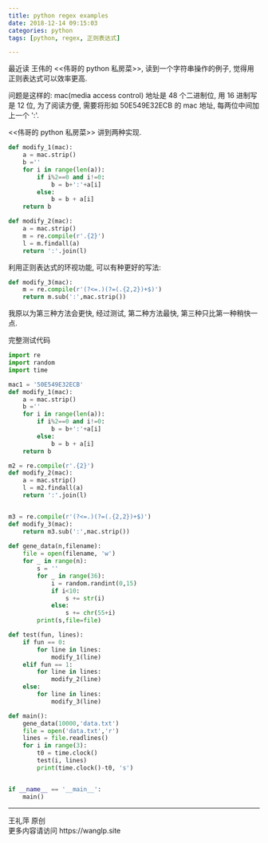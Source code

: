 ```yaml
---
title: python regex examples
date: 2018-12-14 09:15:03
categories: python
tags: [python, regex, 正则表达式]

---
```


最近读 王伟的 <<伟哥的 python 私房菜>>, 读到一个字符串操作的例子, 觉得用正则表达式可以效率更高. 

<!--more-->

问题是这样的: mac(media access control) 地址是 48 个二进制位, 用 16 进制写是 12 位, 为了阅读方便, 需要将形如 50E549E32ECB 的 mac 地址, 每两位中间加上一个 ':'. 

<<伟哥的 python 私房菜>> 讲到两种实现.

```python
def modify_1(mac):
    a = mac.strip()
    b =''
    for i in range(len(a)):
        if i%2==0 and i!=0:
            b = b+':'+a[i]
        else:
            b = b + a[i]
    return b

def modify_2(mac):
    a = mac.strip()
    m = re.compile(r'.{2}')
    l = m.findall(a)
    return ':'.join(l)
```





利用正则表达式的环视功能, 可以有种更好的写法:

```python  
def modify_3(mac):
    m = re.compile(r'(?<=.)(?=(.{2,2})+$)')
    return m.sub(':',mac.strip())
```



我原以为第三种方法会更快, 经过测试, 第二种方法最快, 第三种只比第一种稍快一点. 

完整测试代码

```python 
import re
import random 
import time

mac1 = '50E549E32ECB'
def modify_1(mac):
    a = mac.strip()
    b =''
    for i in range(len(a)):
        if i%2==0 and i!=0:
            b = b+':'+a[i]
        else:
            b = b + a[i]
    return b

m2 = re.compile(r'.{2}')
def modify_2(mac):
    a = mac.strip()
    l = m2.findall(a)
    return ':'.join(l)


m3 = re.compile(r'(?<=.)(?=(.{2,2})+$)')
def modify_3(mac):
    return m3.sub(':',mac.strip())
    
def gene_data(n,filename):
    file = open(filename, 'w')
    for _ in range(n):
        s = ''
        for _ in range(36):
            i = random.randint(0,15)
            if i<10:
                s += str(i)
            else:
                s += chr(55+i)
        print(s,file=file) 

def test(fun, lines):
    if fun == 0:
        for line in lines:
            modify_1(line)
    elif fun == 1:
        for line in lines:
            modify_2(line)
    else:
        for line in lines:
            modify_3(line)

def main():
    gene_data(10000,'data.txt')
    file = open('data.txt','r')
    lines = file.readlines()
    for i in range(3):
        t0 = time.clock()
        test(i, lines)
        print(time.clock()-t0, 's')


if __name__ == '__main__':
    main()
```



<hr>
 王礼萍  原创<br>
 更多内容请访问 https://wanglp.site <br>

